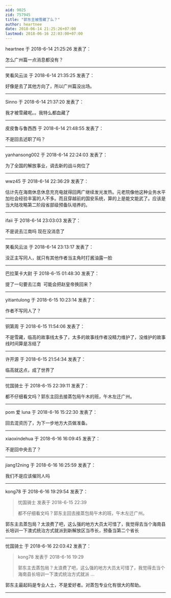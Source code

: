 ```yaml
---
aid: 9025
zid: 757945
title: "郭东主被雪藏了么？"
author: heartnee
date: 2018-06-14 21:25:26+07:00
lastmod: 2018-06-16 22:03:00+07:00
---
```


heartnee 于 2018-6-14 21:25:26 发表了：

怎么广州篇一点消息都没有？

---

笑看风云淡 于 2018-6-14 21:35:25 发表了：

好像是去了其他方向了，所以广州篇没出场。

---

Sinno 于 2018-6-14 21:37:20 发表了：

我才被雪藏呢。。我特么都血藏了

---

皮皮鲁与鲁西西 于 2018-6-14 21:48:55 发表了：

不是回去述职了吗？

---

yanhansong002 于 2018-6-14 22:24:03 发表了：

为了全国的解放事业，调去新的战斗岗位了

---

wwz45 于 2018-6-14 22:36:29 发表了：

估计先在海南休息休息充充电就得回两广继续发光发热。元老院像他这种业务水平加社会经验丰富的人不多。而且穿越前的国安系统，算的上是能文能武了。应该是当大陆攻略第二阶段省部级预备队培养的。

---

ifaii 于 2018-6-14 23:03:03 发表了：

不是说去江南吗 现在没消息了

---

笑看风云淡 于 2018-6-14 23:13:17 发表了：

没正主写同人，就只有其他作者当主角时打酱油露一脸

---

巴拉莱卡大尉 于 2018-6-15 01:48:30 发表了：

提了一句要去江南&nbsp;&nbsp;可能会把赵皇帝换回来？

---

yitiantulong 于 2018-6-15 10:23:14 发表了：

作者不写同人了？

---

铜第周 于 2018-6-15 11:54:06 发表了：

不是雪藏，临高的故事线太多了，太多的故事线作者没精力维护了，没维护的故事线时间算是冻结了

---

许开源 于 2018-6-15 21:54:34 发表了：

临高就这点，成了世界了

---

忧国骑士 于 2018-6-15 22:39:11 发表了：

都不仔细看文吗？郭东主回去接蒸包局午木的班，午木左迁广州。

---

pom 爱 luna 于 2018-6-16 15:22:30 发表了：

回去混资历了，为下一步地方大员做准备。

---

xiaoxindehua 于 2018-6-16 16:09:45 发表了：

不是回中央去了？

---

jiang12ning 于 2018-6-16 16:25:59 发表了：

我们不是应该催同人吗

---

kong78 于 2018-6-16 19:29:54 发表了：

> 忧国骑士 发表于 2018-6-15 22:39
>
> 都不仔细看文吗？郭东主回去接蒸包局午木的班，午木左迁广州。

郭东主去蒸包局？太浪费了吧，这么强的地方大员太可惜了，我觉得去当个海南县长培训一下澳式统治方式就派到新解放区当市长，预备当第二个省长

---

忧国骑士 于 2018-6-16 22:03:42 发表了：

> kong78 发表于 2018-6-16 19:29
>
> 郭东主去蒸包局？太浪费了吧，这么强的地方大员太可惜了，我觉得去当个海南县长培训一下澳式统治方式就派 ...

郭东主最起码是专业人士，不是爱好者。对蒸包专业化有很大的帮助。

---
